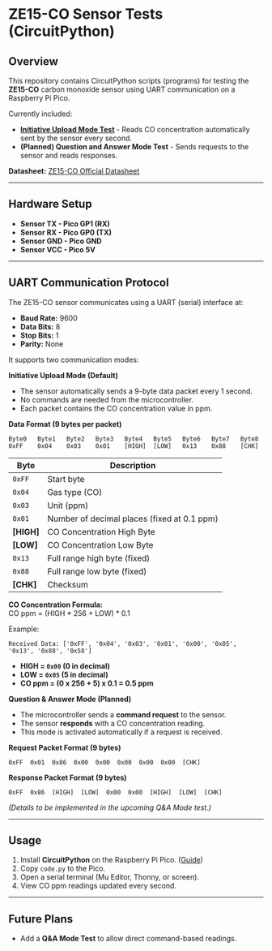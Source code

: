 # ZE15-CO Sensor Tests (CircuitPython)

## Overview

This repository contains CircuitPython scripts (programs) for testing the **ZE15-CO** carbon monoxide sensor using UART communication on a Raspberry Pi Pico.

Currently included:
- [**Initiative Upload Mode Test**](<Initiative-Upload-Mode/code.py>) - Reads CO concentration automatically sent by the sensor every second.
- **(Planned) Question and Answer Mode Test** - Sends requests to the sensor and reads responses.

**Datasheet:** [ZE15-CO Official Datasheet](http://winsen-sensor.com/d/files/ZE15-CO.pdf)

---

## Hardware Setup

- **Sensor TX - Pico GP1 (RX)**
- **Sensor RX - Pico GP0 (TX)**
- **Sensor GND - Pico GND**
- **Sensor VCC - Pico 5V**

---

## UART Communication Protocol

The ZE15-CO sensor communicates using a UART (serial) interface at:

- **Baud Rate:** 9600
- **Data Bits:** 8
- **Stop Bits:** 1
- **Parity:** None

It supports two communication modes:

**Initiative Upload Mode (Default)**
- The sensor automatically sends a 9-byte data packet every 1 second.
- No commands are needed from the microcontroller.
- Each packet contains the CO concentration value in ppm.

**Data Format (9 bytes per packet)**  
```
Byte0   Byte1   Byte2   Byte3   Byte4   Byte5   Byte6   Byte7   Byte8
0xFF    0x04    0x03    0x01    [HIGH]  [LOW]   0x13    0x88    [CHK]
```
| Byte | Description |
|-------|------------|
| `0xFF` | Start byte |
| `0x04` | Gas type (CO) |
| `0x03` | Unit (ppm) |
| `0x01` | Number of decimal places (fixed at 0.1 ppm) |
| **[HIGH]** | CO Concentration High Byte |
| **[LOW]** | CO Concentration Low Byte |
| `0x13` | Full range high byte (fixed) |
| `0x88` | Full range low byte (fixed) |
| **[CHK]** | Checksum |

**CO Concentration Formula:**  
CO ppm = (HIGH * 256 + LOW) * 0.1

Example:  
```
Received Data: ['0xFF', '0x04', '0x03', '0x01', '0x00', '0x05', '0x13', '0x88', '0x58']
```
- **HIGH = `0x00` (0 in decimal)**
- **LOW = `0x05` (5 in decimal)**  
- **CO ppm = (0 x 256 + 5) x 0.1 = 0.5 ppm**

**Question & Answer Mode (Planned)**
- The microcontroller sends a **command request** to the sensor.
- The sensor **responds** with a CO concentration reading.
- This mode is activated automatically if a request is received.

**Request Packet Format (9 bytes)**  
```
0xFF  0x01  0x86  0x00  0x00  0x00  0x00  0x00  [CHK]
```

**Response Packet Format (9 bytes)**  
```
0xFF  0x86  [HIGH]  [LOW]  0x00  0x00  [HIGH]  [LOW]  [CHK]
```
*(Details to be implemented in the upcoming Q&A Mode test.)*

---

## Usage

1. Install **CircuitPython** on the Raspberry Pi Pico. ([Guide](https://circuitpython.org/board/raspberry_pi_pico/))
2. Copy `code.py` to the Pico.
3. Open a serial terminal (Mu Editor, Thonny, or screen).
4. View CO ppm readings updated every second.

---

## Future Plans

- Add a **Q&A Mode Test** to allow direct command-based readings.